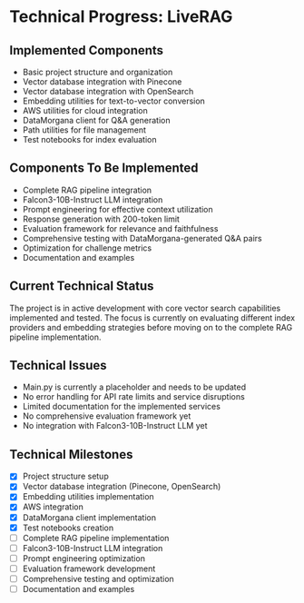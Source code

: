 # Technical Progress: LiveRAG

## Implemented Components

- Basic project structure and organization
- Vector database integration with Pinecone
- Vector database integration with OpenSearch
- Embedding utilities for text-to-vector conversion
- AWS utilities for cloud integration
- DataMorgana client for Q&A generation
- Path utilities for file management
- Test notebooks for index evaluation

## Components To Be Implemented

- Complete RAG pipeline integration
- Falcon3-10B-Instruct LLM integration
- Prompt engineering for effective context utilization
- Response generation with 200-token limit
- Evaluation framework for relevance and faithfulness
- Comprehensive testing with DataMorgana-generated Q&A pairs
- Optimization for challenge metrics
- Documentation and examples

## Current Technical Status

The project is in active development with core vector search capabilities implemented and tested. The focus is currently on evaluating different index providers and embedding strategies before moving on to the complete RAG pipeline implementation.

## Technical Issues

- Main.py is currently a placeholder and needs to be updated
- No error handling for API rate limits and service disruptions
- Limited documentation for the implemented services
- No comprehensive evaluation framework yet
- No integration with Falcon3-10B-Instruct LLM yet

## Technical Milestones

- [x] Project structure setup
- [x] Vector database integration (Pinecone, OpenSearch)
- [x] Embedding utilities implementation
- [x] AWS integration
- [x] DataMorgana client implementation
- [x] Test notebooks creation
- [ ] Complete RAG pipeline implementation
- [ ] Falcon3-10B-Instruct LLM integration
- [ ] Prompt engineering optimization
- [ ] Evaluation framework development
- [ ] Comprehensive testing and optimization
- [ ] Documentation and examples
